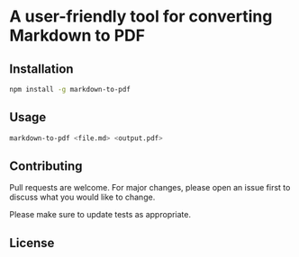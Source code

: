 # A user-friendly tool for converting Markdown to PDF

## Installation

```bash
npm install -g markdown-to-pdf
```

## Usage

```bash
markdown-to-pdf <file.md> <output.pdf>
```

## Contributing

Pull requests are welcome. For major changes, please open an issue first to discuss what you would like to change.

Please make sure to update tests as appropriate.

## License
